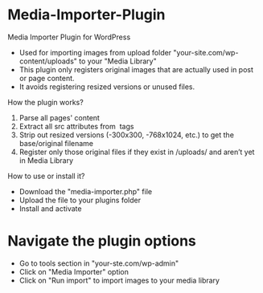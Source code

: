 # Media-Importer-Plugin
Media Importer Plugin for WordPress

- Used for importing images from upload folder "your-site.com/wp-content/uploads" to your "Media Library"
- This plugin only registers original images that are actually used in post or page content. 
- It avoids registering resized versions or unused files.

How the plugin works?

1. Parse all pages' content
2. Extract all src attributes from <img> tags
3. Strip out resized versions (-300x300, -768x1024, etc.) to get the base/original filename
4. Register only those original files if they exist in /uploads/ and aren’t yet in Media Library

How to use or install it?

- Download the "media-importer.php" file
- Upload the file to your plugins folder
- Install and activate

# Navigate the plugin options
- Go to tools section in "your-ste.com/wp-admin"
- Click on "Media Importer" option
- Click on "Run import" to import images to your media library
  
